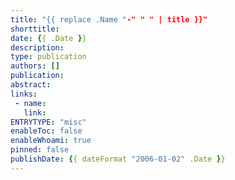 ```yaml
---
title: "{{ replace .Name "-" " " | title }}"
shorttitle:
date: {{ .Date }}
description:
type: publication
authors: []
publication:
abstract:
links:
 - name:
   link:
ENTRYTYPE: "misc"
enableToc: false
enableWhoami: true
pinned: false
publishDate: {{ dateFormat "2006-01-02" .Date }}
---
```

